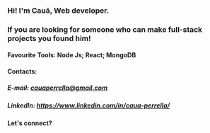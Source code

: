 ### Hi! I'm Cauã, Web developer. 
### If you are looking for someone who can make full-stack projects you found him!

#### Favourite Tools: Node Js; React; MongoDB

#### Contacts:

##### E-mail: cauaperrella@gmail.com
##### LinkedIn: https://www.linkedin.com/in/caua-perrella/

#### Let's connect?
